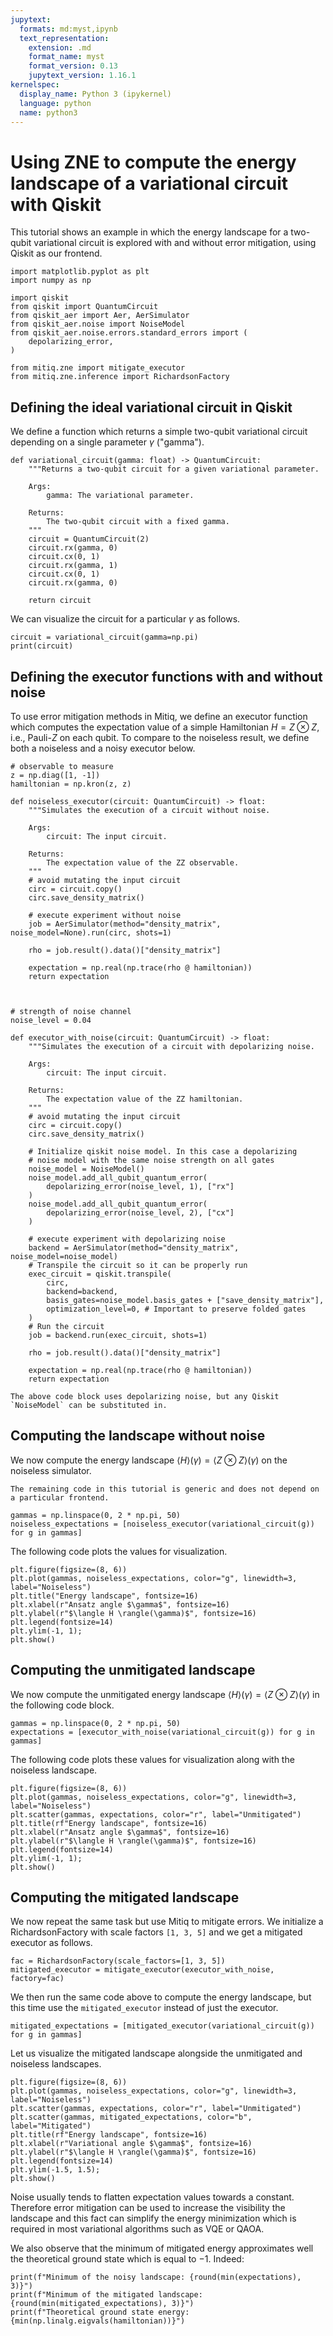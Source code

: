 ```yaml
---
jupytext:
  formats: md:myst,ipynb
  text_representation:
    extension: .md
    format_name: myst
    format_version: 0.13
    jupytext_version: 1.16.1
kernelspec:
  display_name: Python 3 (ipykernel)
  language: python
  name: python3
---
```


# Using ZNE to compute the energy landscape of a variational circuit with Qiskit

This tutorial shows an example in which the energy landscape for a two-qubit variational circuit is explored with and without error mitigation, using Qiskit as our frontend.

```{code-cell} ipython3
import matplotlib.pyplot as plt
import numpy as np

import qiskit
from qiskit import QuantumCircuit
from qiskit_aer import Aer, AerSimulator
from qiskit_aer.noise import NoiseModel
from qiskit_aer.noise.errors.standard_errors import (
    depolarizing_error,
)

from mitiq.zne import mitigate_executor
from mitiq.zne.inference import RichardsonFactory
```

## Defining the ideal variational circuit in Qiskit 

We define a function which returns a simple two-qubit variational circuit depending on a single parameter  $\gamma$ ("gamma").

```{code-cell} ipython3
def variational_circuit(gamma: float) -> QuantumCircuit:
    """Returns a two-qubit circuit for a given variational parameter.

    Args:
        gamma: The variational parameter.

    Returns:
        The two-qubit circuit with a fixed gamma.
    """
    circuit = QuantumCircuit(2)
    circuit.rx(gamma, 0)
    circuit.cx(0, 1)
    circuit.rx(gamma, 1)
    circuit.cx(0, 1)
    circuit.rx(gamma, 0)
    
    return circuit
```

We can visualize the circuit for a particular $\gamma$ as follows.

```{code-cell} ipython3
circuit = variational_circuit(gamma=np.pi)
print(circuit)
```

## Defining the executor functions with and without noise
To use error mitigation methods in Mitiq, we define an executor function which computes the expectation value of a simple Hamiltonian $H=Z \otimes Z$, i.e., Pauli-$Z$ on each qubit. To compare to the noiseless result, we define both a noiseless and a noisy executor below.

```{code-cell} ipython3
# observable to measure
z = np.diag([1, -1])
hamiltonian = np.kron(z, z)

def noiseless_executor(circuit: QuantumCircuit) -> float:
    """Simulates the execution of a circuit without noise.

    Args:
        circuit: The input circuit.

    Returns:
        The expectation value of the ZZ observable.
    """
    # avoid mutating the input circuit
    circ = circuit.copy()
    circ.save_density_matrix()

    # execute experiment without noise
    job = AerSimulator(method="density_matrix", noise_model=None).run(circ, shots=1)
    
    rho = job.result().data()["density_matrix"]

    expectation = np.real(np.trace(rho @ hamiltonian))
    return expectation 
    


# strength of noise channel
noise_level = 0.04

def executor_with_noise(circuit: QuantumCircuit) -> float:
    """Simulates the execution of a circuit with depolarizing noise.

    Args:
        circuit: The input circuit.

    Returns:
        The expectation value of the ZZ hamiltonian.
    """
    # avoid mutating the input circuit
    circ = circuit.copy()
    circ.save_density_matrix()
    
    # Initialize qiskit noise model. In this case a depolarizing
    # noise model with the same noise strength on all gates
    noise_model = NoiseModel()
    noise_model.add_all_qubit_quantum_error(
        depolarizing_error(noise_level, 1), ["rx"]
    )
    noise_model.add_all_qubit_quantum_error(
        depolarizing_error(noise_level, 2), ["cx"]
    ) 
    
    # execute experiment with depolarizing noise
    backend = AerSimulator(method="density_matrix", noise_model=noise_model)
    # Transpile the circuit so it can be properly run
    exec_circuit = qiskit.transpile(
        circ,
        backend=backend,
        basis_gates=noise_model.basis_gates + ["save_density_matrix"],
        optimization_level=0, # Important to preserve folded gates
    )
    # Run the circuit
    job = backend.run(exec_circuit, shots=1)

    rho = job.result().data()["density_matrix"]

    expectation = np.real(np.trace(rho @ hamiltonian))
    return expectation 
```

```{note}
The above code block uses depolarizing noise, but any Qiskit `NoiseModel` can be substituted in.
```

## Computing the landscape without noise

We now compute the energy landscape $\langle H \rangle(\gamma) =\langle Z \otimes Z \rangle(\gamma)$ on the noiseless simulator.

```{note}
The remaining code in this tutorial is generic and does not depend on a particular frontend.
```

```{code-cell} ipython3
gammas = np.linspace(0, 2 * np.pi, 50)
noiseless_expectations = [noiseless_executor(variational_circuit(g)) for g in gammas]
```

The following code plots the values for visualization.

```{code-cell} ipython3
plt.figure(figsize=(8, 6))
plt.plot(gammas, noiseless_expectations, color="g", linewidth=3, label="Noiseless")
plt.title("Energy landscape", fontsize=16)
plt.xlabel(r"Ansatz angle $\gamma$", fontsize=16)
plt.ylabel(r"$\langle H \rangle(\gamma)$", fontsize=16)
plt.legend(fontsize=14)
plt.ylim(-1, 1);
plt.show()
```

## Computing the unmitigated landscape
We now compute the unmitigated energy landscape $\langle H \rangle(\gamma) =\langle Z \otimes Z \rangle(\gamma)$
in the following code block.

```{code-cell} ipython3
gammas = np.linspace(0, 2 * np.pi, 50)
expectations = [executor_with_noise(variational_circuit(g)) for g in gammas]
```

The following code plots these values for visualization along with the noiseless landscape.

```{code-cell} ipython3
plt.figure(figsize=(8, 6))
plt.plot(gammas, noiseless_expectations, color="g", linewidth=3, label="Noiseless")
plt.scatter(gammas, expectations, color="r", label="Unmitigated")
plt.title(rf"Energy landscape", fontsize=16)
plt.xlabel(r"Ansatz angle $\gamma$", fontsize=16)
plt.ylabel(r"$\langle H \rangle(\gamma)$", fontsize=16)
plt.legend(fontsize=14)
plt.ylim(-1, 1);
plt.show()
```

## Computing the mitigated landscape
We now repeat the same task but use Mitiq to mitigate errors.
We initialize a RichardsonFactory with scale factors `[1, 3, 5]` and we get a mitigated executor as follows.

```{code-cell} ipython3
fac = RichardsonFactory(scale_factors=[1, 3, 5])
mitigated_executor = mitigate_executor(executor_with_noise, factory=fac)
```

We then run the same code above to compute the energy landscape, but this time use the ``mitigated_executor`` instead of just the executor.

```{code-cell} ipython3
mitigated_expectations = [mitigated_executor(variational_circuit(g)) for g in gammas]
```

Let us visualize the mitigated landscape alongside the unmitigated and noiseless landscapes.

```{code-cell} ipython3
plt.figure(figsize=(8, 6))
plt.plot(gammas, noiseless_expectations, color="g", linewidth=3, label="Noiseless")
plt.scatter(gammas, expectations, color="r", label="Unmitigated")
plt.scatter(gammas, mitigated_expectations, color="b", label="Mitigated")
plt.title(rf"Energy landscape", fontsize=16)
plt.xlabel(r"Variational angle $\gamma$", fontsize=16)
plt.ylabel(r"$\langle H \rangle(\gamma)$", fontsize=16)
plt.legend(fontsize=14)
plt.ylim(-1.5, 1.5);
plt.show()
```

Noise usually tends to flatten expectation values towards a constant. Therefore error mitigation 
can be used to increase the visibility the landscape and this fact can simplify the energy minimization 
which is required in most variational algorithms such as VQE or QAOA.

We also observe that the minimum of mitigated energy approximates well the theoretical ground state which is equal to $-1$. Indeed:

```{code-cell} ipython3
print(f"Minimum of the noisy landscape: {round(min(expectations), 3)}")
print(f"Minimum of the mitigated landscape: {round(min(mitigated_expectations), 3)}")
print(f"Theoretical ground state energy: {min(np.linalg.eigvals(hamiltonian))}")
```
